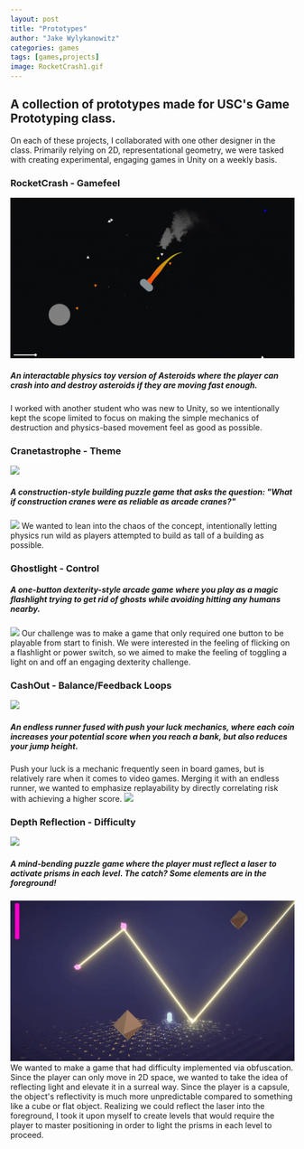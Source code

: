 ```yaml
---
layout: post
title: "Prototypes"
author: "Jake Wylykanowitz"
categories: games
tags: [games,projects]
image: RocketCrash1.gif
---
```


## A collection of prototypes made for USC's Game Prototyping class.
On each of these projects, I collaborated with one other designer in the class. Primarily relying on 2D, representational geometry, we were tasked with creating experimental, engaging games in Unity on a weekly basis.
### RocketCrash - Gamefeel
![](/assets/img/RocketCrash2.gif)
##### An interactable physics toy version of Asteroids where the player can crash into and destroy asteroids if they are moving fast enough.
I worked with another student who was new to Unity, so we intentionally kept the scope limited to focus on making the simple mechanics of destruction and physics-based movement feel as good as possible.
### Cranetastrophe - Theme
![](/assets/img/Cranetastrophe2.gif)
##### A construction-style building puzzle game that asks the question: "What if construction cranes were as reliable as arcade cranes?"
![](/assets/img/Cranetastrophe1.gif)
We wanted to lean into the chaos of the concept, intentionally letting physics run wild as players attempted to build as tall of a building as possible.
### Ghostlight - Control
##### A one-button dexterity-style arcade game where you play as a magic flashlight trying to get rid of ghosts while avoiding hitting any humans nearby. 
![](/assets/img/Ghostlight2.gif)
Our challenge was to make a game that only required one button to be playable from start to finish. We were interested in the feeling of flicking on a flashlight or power switch, so we aimed to make the feeling of toggling a light on and off an engaging dexterity challenge.
### CashOut - Balance/Feedback Loops
![](/assets/img/CashOut1.gif)
##### An endless runner fused with push your luck mechanics, where each coin increases your potential score when you reach a bank, but also reduces your jump height.
Push your luck is a mechanic frequently seen in board games, but is relatively rare when it comes to video games. Merging it with an endless runner, we wanted to emphasize replayability by directly correlating risk with achieving a higher score.
![](/assets/img/CashOut2.gif)
### Depth Reflection - Difficulty 
![](/assets/img/DepthReflection1.gif)
##### A mind-bending puzzle game where the player must reflect a laser to activate prisms in each level. The catch? Some elements are in the foreground!
![](/assets/img/DepthReflection2.gif)<br>
We wanted to make a game that had difficulty implemented via obfuscation. Since the player can only move in 2D space, we wanted to take the idea of reflecting light and elevate it in a surreal way. Since the player is a capsule, the object's reflectivity is much more unpredictable compared to something like a cube or flat object. Realizing we could reflect the laser into the foreground, I took it upon myself to create levels that would require the player to master positioning in order to light the prisms in each level to proceed.
